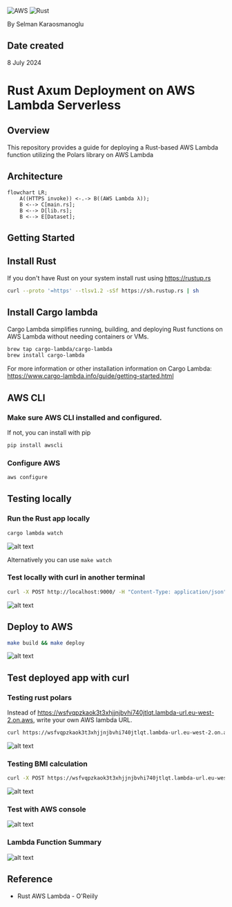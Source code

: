 ![AWS](https://img.shields.io/badge/AWS-%23FF9900.svg?style=for-the-badge&logo=amazon-aws&logoColor=white)
![Rust](https://img.shields.io/badge/rust-%23000000.svg?style=for-the-badge&logo=rust&logoColor=white)

By Selman Karaosmanoglu 

## Date created

8 July 2024

# Rust Axum Deployment on AWS Lambda Serverless

## Overview

This repository provides a guide for deploying a Rust-based AWS Lambda function utilizing the Polars library on AWS Lambda

## Architecture

```mermaid
flowchart LR;
    A((HTTPS invoke)) <-.-> B((AWS Lambda λ));
    B <--> C[main.rs];
    B <--> D[lib.rs];
    B <--> E[Dataset];
```

## Getting Started

## Install Rust

If you don't have Rust on your system install rust using https://rustup.rs

```bash
curl --proto '=https' --tlsv1.2 -sSf https://sh.rustup.rs | sh
```

## Install Cargo lambda

Cargo Lambda simplifies running, building, and deploying Rust functions on AWS Lambda without needing containers or VMs.

```bash
brew tap cargo-lambda/cargo-lambda
brew install cargo-lambda
```

For more information or other installation information on Cargo Lambda: https://www.cargo-lambda.info/guide/getting-started.html

## AWS CLI

### Make sure AWS CLI installed and configured.

If not, you can install with pip

```bash
pip install awscli
```

### Configure AWS

```bash
aws configure
```

## Testing locally

### Run the Rust app locally

```bash
cargo lambda watch
```

![alt text](resources/1-watch.png)

Alternatively you can use `make watch`

### Test locally with curl in another terminal

```bash
curl -X POST http://localhost:9000/ -H "Content-Type: application/json" -d '{"height": 1.75, "weight": 70}'
```

![alt text](resources/2-test-local.png)

## Deploy to AWS

```bash
make build && make deploy
```

![alt text](resources/3-deploy.png)

## Test deployed app with curl



### Testing rust polars

Instead of https://wsfvqpzkaok3t3xhjjnjbvhi740jtlqt.lambda-url.eu-west-2.on.aws, write your own AWS lambda URL.

```bash
curl https://wsfvqpzkaok3t3xhjjnjbvhi740jtlqt.lambda-url.eu-west-2.on.aws/iris/filter/5
```

![alt text](resources/4-test-polars.png)

### Testing BMI calculation

```bash
curl -X POST https://wsfvqpzkaok3t3xhjjnjbvhi740jtlqt.lambda-url.eu-west-2.on.aws/ -H "Content-Type: application/json" -d '{"height": 1.75, "weight": 70}'
```

![alt text](resources/5-test-bmi.png)

### Test with AWS console

![alt text](resources/6-aws-console-lambda-test.png) 

### Lambda Function Summary

![alt text](resources/7-summary.png)


## Reference

* Rust AWS Lambda - O'Reiily 
